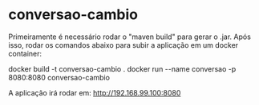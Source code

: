 # conversao-cambio

Primeiramente é necessário rodar o "maven build" para gerar o .jar.
Após isso, rodar os comandos abaixo para subir a aplicação em um docker container:

docker build -t conversao-cambio .
docker run --name conversao -p 8080:8080 conversao-cambio

A aplicação irá rodar em: http://192.168.99.100:8080